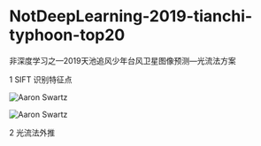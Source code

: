 # NotDeepLearning-2019-tianchi-typhoon-top20
非深度学习之—2019天池追风少年台风卫星图像预测—光流法方案

1 SIFT 识别特征点

![Aaron Swartz](https://github.com/HermioneX/NotDeepLearning-2019-tianchi-typhoon-top20/blob/master/matches_good_match_200.jpg)

![Aaron Swartz](https://github.com/HermioneX/NotDeepLearning-2019-tianchi-typhoon-top20/blob/master/matches_good_match_W_Hour_1210_3.jpg)

2 光流法外推
